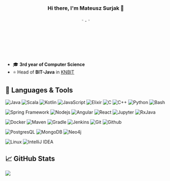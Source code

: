 <h3 align="center">
Hi there, I'm Mateusz Surjak 👋
</h3>

<p align="center">
    <a href="https://www.linkedin.com/in/surjak/">
        <img src="https://img.icons8.com/color/48/000000/linkedin.png" width="3%"/> 
    </a>
    <a href="mailto:surjak1999@gmail.com"> 
        <img src="https://img.icons8.com/fluent/48/000000/gmail.png" width="3%"/> 
    </a>
</p>

- 🎓 **3rd year of Computer Science**
- ⭐ Head of **BIT-Java** in <a href="https://knbit.edu.pl/">KNBIT</a>

🔧 Languages & Tools
---
![Java](http://img.shields.io/badge/-Java-007396?style=flat-square&logo=java&logoColor=ffffff&color=orange)
![Scala](http://img.shields.io/badge/-Scala-007396?style=flat-square&logo=scala&logoColor=ffffff&color=orange)
![Kotlin](http://img.shields.io/badge/-Kotlin-007396?style=flat-square&logo=kotlin&logoColor=ffffff&color=orange)
![JavaScript](https://img.shields.io/badge/-JavaScript-%23F7DF1C?style=flat-square&logo=javascript&logoColor=000000&labelColor=%23F7DF1C&color=%23FFCE5A)
![Elixir](https://img.shields.io/badge/Elixir-3776AB?style=flat-square&logo=Elixir&color=blueviolet)
![C](http://img.shields.io/badge/-C-007396?style=flat-square&color=black)
![C++](http://img.shields.io/badge/-C++-007396?style=flat-square&color=blue)
![Python](https://img.shields.io/badge/Python-3776AB?style=flat-square&logo=Python&logoColor=white)
![Bash](https://img.shields.io/badge/Bash-3776AB?style=flat-square&logo=GNU-Bash&color=black)

![Spring Framework](http://img.shields.io/badge/-Spring-007396?style=flat-square&logo=spring&logoColor=ffffff&color=green)
![Nodejs](https://img.shields.io/badge/-Nodejs-black?style=flat-square&logo=Node.js)
![Angular](https://img.shields.io/badge/Angular-3776AB?style=flat-square&logo=angular&color=yellow)
![React](https://img.shields.io/badge/React-3776AB?style=flat-square&logo=react&color=blue)
![Jupyter](https://img.shields.io/badge/Jupyter-3776AB?style=flat-square&logo=Jupyter&color=black)
![RxJava](http://img.shields.io/badge/-RxJava%20-2088FF?style=flat-square&logo=RxJava&color=blueviolet)

![Docker](https://img.shields.io/badge/-Docker-black?style=flat-square&logo=docker)
![Maven](http://img.shields.io/badge/-Maven-1565c0?style=flat-square&logo=apache-maven)
![Gradle](http://img.shields.io/badge/-Gradle-1565c0?style=flat-square&logo=gradle)
![Jenkins](http://img.shields.io/badge/-Jenkins%20-2088FF?style=flat-square&logo=Jenkins&color=black)
![Git](https://img.shields.io/badge/-Git-%23F05032?style=flat-square&logo=git&color=black)
![Github](http://img.shields.io/badge/-Github%20-2088FF?style=flat-square&logo=github)

![PostgresQL](https://img.shields.io/badge/PostgresQL-3776AB?style=flat-square&logo=Postgresql&color=lightblue)
![MongoDB](https://img.shields.io/badge/MongoDB-3776AB?style=flat-square&logo=MongoDB&color=lightgreen)
![Neo4j](https://img.shields.io/badge/Neo4j-3776AB?style=flat-square&logo=Neo4j&color=blue)

![Linux](https://img.shields.io/badge/Linux-3776AB?style=flat-square&logo=Linux&color=black)
![IntelliJ IDEA](http://img.shields.io/badge/-IntelliJ%20IDEA-000000?style=flat-square&logo=intellij-idea)


📈 GitHub Stats
---

<a href="https://github.com/anuraghazra/github-readme-stats">
  <img align="center" src="https://github-readme-stats.vercel.app/api?username=surjak&count_private=true&show_icons=true&theme=dark" />
</a>

